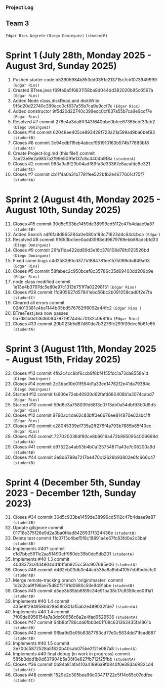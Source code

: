 ### Project Log
## Team 3

`Edgar Rios Negrete`
`(Diego Dominguez)`
`(studentB)`


# Sprint 1 (July 28th, Monday 2025 - August 3rd, Sunday 2025)
1. Pushed starter code b53905984b853dd0351e213715c7cb1073949999 `(Edgar Rios)`
2. Created BTree.java f69fa9a5f6831158ba9d044dd392020b95c6567a `(Edgar Rios)`
3. Added Node class,diskRead,and diskWrite 9f5d20d22740c399ecc0cf837a55b7ca9e9ccf7e `(Edgar Rios)`
4. Added constructor 9f5d20d22740c399ecc0cf837a55b7ca9e9ccf7e `(Edgar Rios)`
5. Resolved #7 commit 278e4a3da8ff343f640bbe0bfee67365cbf33cb2 `(Diego Dominguez)`
6. Closes #14 commit 62048ee405ce893428f723a21a599ad9ba6bef93 `(studentB)`
7. Closes #8 commit 3c94cdbf15eb4abccf951910163b574b77883bf8 `(studentC)`
8. Create Project-log.md (this file!) commit 7ae23e9e2a9857a2f99e5091e137c8c440db9f8a `(studentA)`
9. Closes #2 commit 983a9a8f23b04adf89fa3d33367e6aeafdc8e321 `(studentC)`
10. Closes #7 commit cb11f4a0a31b7781fee522b1b2e4677601cf75f7 `(studentA)`
# Sprint 2 (August 4th, Monday 2025 - August 10th, Sunday 2025)
11. Closes #15 commit 30d5c933be1459de38999cd5112c47b4daae9a87 `(studentB)`
12. Added Search adf6fa8d965284a0e080a183c71923d4c64dcbca `(Edgar)`
13. Resolved #8 commit 9f653bc5ee0add3988ed9679769ebb89adcbfd33 `(Diego Dominguez)`
14. Closes #9 commit 26fa11da422dd89d3e16c378108d78fd123526bd `(Diego Dominguez)`
15. Fixed some bugs c4d258390cd377b1884781ee1575099dbdf49a03 `(Edgar Rios)`
16. Closes #5 commit 58fabec2c950bcef8c35786c35d69403dd209b9e `(Edgar Rios)`
17. node class modified commit 1e13e4b3797dc5e80e97c1313b751f7a02298151 `(Edgar Rios)`
18. Closes #29 commit 1fd905627d57841ebd56bc2b091058cad0f2e7fa `(studentC)`
19. Cleared all errors commit 024013381e4be1144b05bd576762ff8092a44fc2 `(Edgar Rios )`
20. BTreeTest.java now passes 0a7d81b0d1363608479719f74d6c70132c068f9b `(Edgar Rios)`
21. Closes #33 commit 20b023b5d87d80da7b3276fc299f09dcc5b61e65 `(studentA)`
# Sprint 3 (August 11th, Monday 2025 - August 15th, Friday 2025)
22. Closes #13 commit 4fb2c4cc9bf6ccb9f8bf4f55fdc1a73da8558a1d `(Diego Dominguez)`
23. Closes #14 commit 2c3bac10e01f554d1a33ee14762f2e41da79384c `(Diego Dominguez)`
24. Started #12 commit fa606e72eb40920d62fafd680408b1a3074cabd7 `(Edgar Rios)`
25. Started #10 commit 59d6e3a758039d58f3c07f3db0a54dbf93b0d9d5 `(Edgar Rios)`
26. Closes #12 commit 9790ac4da62c83bff3e6676ee814870e02abc1ff `(Edgar Rios)`
27. Closes #10 commit c28045339ef735a2ff276f4a793b7885b85f40ec `(Edgar Rios)`
28. Closes #40 commit 727020036df80ce8b6619a472b8950954006699d `(studentA)`
29. Closes #41 commit d97522a4ab53b4b0a125754871a43e7c08200a9d `(studentB)`
30. Closes #44 commit 2e8d6799a7217be470c12629b93802e6fc666c47 `(studentB)`






# Sprint 4 (December 5th, Sunday 2023 - December 12th, Sunday 2023)
31. Closes #34 commit 30d5c933be1459de38999cd5112c47b4daae9a87 `(studentB)`
32. Update gitignore commit 01716e375f26e9d2a3ba0f4ad8426937f324436e `(studentB)`
33. Delete test commit 11c0715c4bef5f8c18891a4e67fc83fd0e2c3baf `(studentB)`
34. Implements #40? commit c1d7bbe5911e2aa51490eff980dc39b0de5db201 `(studentA)`
35. Implements #40 1.3 commit 4038373c6fd4904dd1b1fab925cc56c907695e06 `(studentA)`
36. Closes #46 commit d462eb03db3e44cd535a8a8bb41057cb6bdecfc0 `(studentB)`
37. Merge remote-tracking branch 'origin/master' commit 1c2d2ca9f196ae75d80f2161d0680c50e9491abe `(studentB)`
38. Closes #45 commit d5ee3b85bb6f89c34e91ba38c17c8356cee091a1 `(studentB)`
39. Implements #40 1.4 commit 435e8f294959b628e58b301af5ab2e489032fde7 `(studentA)`
40. Implements #40 1.4 commit 7f09de6956154a7a3dc60656c6a2e4fad9529536 `(studentA)`
41. Closes #47 commit 64b8bf786cda6fbb0e01f08c631363435fa1861b `(studentB)`
42. Closes #43 commit 96ba9d3e05b8387763cd77e0c5834dd71fcad887 `(studentB)`
43. Implements #40 1.5 commit 3e700c5872528a5f820b40cab075be2f21e087a8 `(studentA)`
44. Implements #40 final debug (in work in progress) commit 585b3ddd1b0d637904b5a06f0e627fb712f25fbb `(studentA)`
45. Closes #36 commit 0b84a81afa410a41896a9fb840f0e383a6932cd4 `(studentC)`
46. Closes #48 commit 1529e2c305bea90c03471722c5f14c65c07cdfee `(studentC)`






